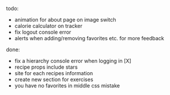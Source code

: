todo:

- animation for about page on image switch
- calorie calculator on tracker
- fix logout console error
- alerts when adding/removing favorites etc. for more feedback

done:

- fix a hierarchy console error when logging in [X]
- recipe props include stars
- site for each recipes information
- create new section for exercises
- you have no favorites in middle css mistake
